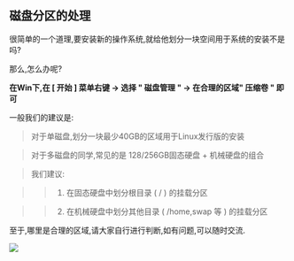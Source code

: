 ## 磁盘分区的处理

很简单的一个道理,要安装新的操作系统,就给他划分一块空间用于系统的安装不是吗?

那么,怎么办呢?

**在Win下,在 [ 开始 ] 菜单右键 -> 选择 " 磁盘管理 " -> 在合理的区域" 压缩卷 " 即可**

一般我们的建议是:

> 对于单磁盘,划分一块最少40GB的区域用于Linux发行版的安装

> 对于多磁盘的同学,常见的是 128/256GB固态硬盘 + 机械硬盘的组合

> 我们建议: 

>>1. 在固态硬盘中划分根目录 ( / ) 的挂载分区

>>2. 在机械硬盘中划分其他目录 ( /home,swap 等 ) 的挂载分区

至于,哪里是合理的区域,请大家自行进行判断,如有问题,可以随时交流.

![](http://oww4cv296.bkt.clouddn.com/1.jpg)